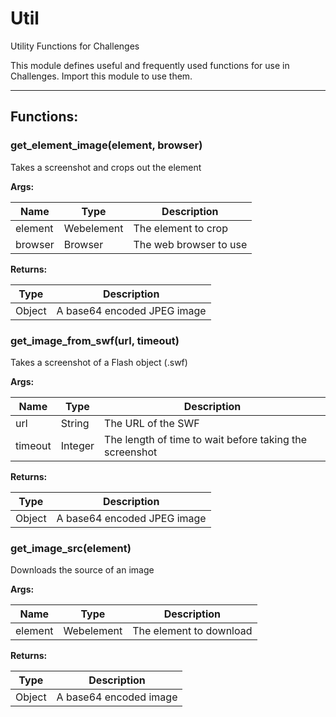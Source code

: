 Util
====

Utility Functions for Challenges

This module defines useful and frequently used functions for use in Challenges.
Import this module to use them.

- - - - - - - - - - - - - - - - - - - - - - - - - - - - - - - - - - - - - - - -

**Functions:**
--------------

### get_element_image(element, browser)

Takes a screenshot and crops out the element

**Args:**

|  Name   |    Type    |      Description       |
|---------|------------|------------------------|
| element | Webelement | The element to crop    |
| browser | Browser    | The web browser to use |

**Returns:**

|  Type  |         Description         |
|--------|-----------------------------|
| Object | A base64 encoded JPEG image |


### get_image_from_swf(url, timeout)

Takes a screenshot of a Flash object (.swf)

**Args:**

|  Name   |  Type   |                       Description                       |
|---------|---------|---------------------------------------------------------|
| url     | String  | The URL of the SWF                                      |
| timeout | Integer | The length of time to wait before taking the screenshot |

**Returns:**

|  Type  |         Description         |
|--------|-----------------------------|
| Object | A base64 encoded JPEG image |


### get_image_src(element)

Downloads the source of an image

**Args:**

|  Name   |    Type    |       Description       |
|---------|------------|-------------------------|
| element | Webelement | The element to download |

**Returns:**

|  Type  |      Description       |
|--------|------------------------|
| Object | A base64 encoded image |
